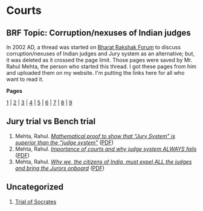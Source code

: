 # Courts

## BRF Topic: Corruption/nexuses of Indian judges

In 2002 AD, a thread was started on [Bharat Rakshak Forum](https://forums.bharat-rakshak.com/) to discuss corruption/nexuses of Indian judges and Jury system as an alternative; but, it was deleted as it crossed the page limit. Those pages were saved by Mr. Rahul Mehta, the person who started this thread. I got these pages from him and uploaded them on my website. I'm putting the links here for all who want to read it.

**Pages**

[1](https://vinamrsachdeva.github.io/courts/BRF,year2002.judge_vs_jury.01.htm) | [2](https://vinamrsachdeva.github.io/courts/BRF,year2002.judge_vs_jury.02.htm) | [3](https://vinamrsachdeva.github.io/courts/BRF,year2002.judge_vs_jury.03.htm) | [4](https://vinamrsachdeva.github.io/courts/BRF,year2002.judge_vs_jury.04.htm) | [5](https://vinamrsachdeva.github.io/courts/BRF,year2002.judge_vs_jury.05.htm) | [6](https://vinamrsachdeva.github.io/courts/BRF,year2002.judge_vs_jury.06.htm) | [7](https://vinamrsachdeva.github.io/courts/BRF,year2002.judge_vs_jury.07.htm) | [8](https://vinamrsachdeva.github.io/courts/BRF,year2002.judge_vs_jury.08.htm) | [9](https://vinamrsachdeva.github.io/a_proc_list/BRF,year2002.judge_vs_jury.09.htm)

## Jury trial vs Bench trial

1. Mehta, Rahul. [*Mathematical proof to show that “Jury System” is superior than the “judge system”*](https://vinamrsachdeva.github.io/courts/jury/401.html) ([PDF](https://rahulmehta.com/401.pdf))
2. Mehta, Rahul. [*Importance of courts and why judge system ALWAYS fails*](https://vinamrsachdeva.github.io/courts/jury/402.html) ([PDF](https://rahulmehta.com/402.pdf))
3. Mehta, Rahul. [*Why we, the citizens of India, must expel ALL the judges and bring the Jurors onboard*](https://vinamrsachdeva.github.io/courts/jury/403.html) ([PDF](https://rahulmehta.com/403.pdf))

## Uncategorized

1. [Trial of Socrates](https://vinamrsachdeva.github.io/courts/socrates)
